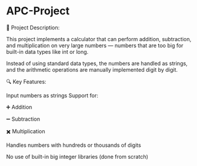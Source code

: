 # APC-Project

📝 Project Description:

This project implements a calculator that can perform addition, subtraction, and multiplication on very large numbers — numbers that are too big for built-in data types like int or long.

Instead of using standard data types, the numbers are handled as strings, and the arithmetic operations are manually implemented digit by digit.

🔍 Key Features:

Input numbers as strings
Support for:

➕ Addition

➖ Subtraction

✖️ Multiplication

Handles numbers with hundreds or thousands of digits

No use of built-in big integer libraries (done from scratch)
